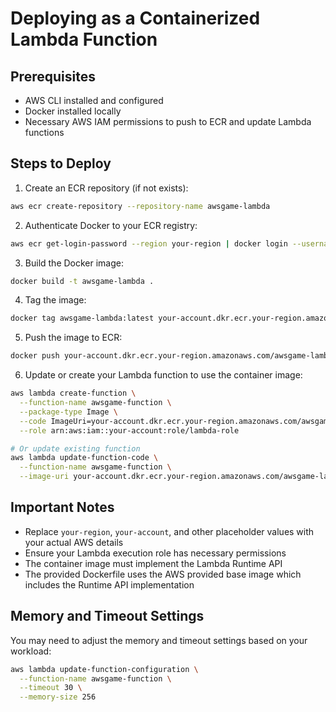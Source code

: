 # Deploying as a Containerized Lambda Function

## Prerequisites
- AWS CLI installed and configured
- Docker installed locally
- Necessary AWS IAM permissions to push to ECR and update Lambda functions

## Steps to Deploy

1. Create an ECR repository (if not exists):
```bash
aws ecr create-repository --repository-name awsgame-lambda
```

2. Authenticate Docker to your ECR registry:
```bash
aws ecr get-login-password --region your-region | docker login --username AWS --password-stdin your-account.dkr.ecr.your-region.amazonaws.com
```

3. Build the Docker image:
```bash
docker build -t awsgame-lambda .
```

4. Tag the image:
```bash
docker tag awsgame-lambda:latest your-account.dkr.ecr.your-region.amazonaws.com/awsgame-lambda:latest
```

5. Push the image to ECR:
```bash
docker push your-account.dkr.ecr.your-region.amazonaws.com/awsgame-lambda:latest
```

6. Update or create your Lambda function to use the container image:
```bash
aws lambda create-function \
  --function-name awsgame-function \
  --package-type Image \
  --code ImageUri=your-account.dkr.ecr.your-region.amazonaws.com/awsgame-lambda:latest \
  --role arn:aws:iam::your-account:role/lambda-role

# Or update existing function
aws lambda update-function-code \
  --function-name awsgame-function \
  --image-uri your-account.dkr.ecr.your-region.amazonaws.com/awsgame-lambda:latest
```

## Important Notes
- Replace `your-region`, `your-account`, and other placeholder values with your actual AWS details
- Ensure your Lambda execution role has necessary permissions
- The container image must implement the Lambda Runtime API
- The provided Dockerfile uses the AWS provided base image which includes the Runtime API implementation

## Memory and Timeout Settings
You may need to adjust the memory and timeout settings based on your workload:
```bash
aws lambda update-function-configuration \
  --function-name awsgame-function \
  --timeout 30 \
  --memory-size 256
```